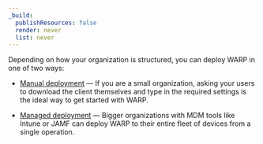 ```yaml
---
_build:
  publishResources: false
  render: never
  list: never
---
```


Depending on how your organization is structured, you can deploy WARP in one of two ways:

* [Manual deployment](/cloudflare-one/connections/connect-devices/warp/deployment/manual-deployment/) — If you are a small organization, asking your users to download the client themselves and type in the required settings is the ideal way to get started with WARP.

* [Managed deployment](/cloudflare-one/connections/connect-devices/warp/deployment/mdm-deployment/) — Bigger organizations with MDM tools like Intune or JAMF can deploy WARP to their entire fleet of devices from a single operation.
